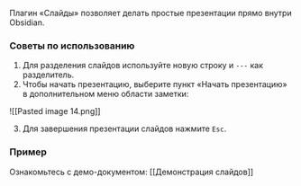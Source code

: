 Плагин «Слайды» позволяет делать простые презентации прямо внутри Obsidian.

### Советы по использованию

1. Для разделения слайдов используйте новую строку и `---` как разделитель.
2. Чтобы начать презентацию, выберите пункт «Начать презентацию» в дополнительном меню области заметки:

![[Pasted image 14.png]]

3. Для завершения презентации слайдов нажмите `Esc`.

### Пример

Ознакомьтесь с демо-документом: [[Демонстрация слайдов]]